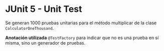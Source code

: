# JUnit 5 - Unit Test
Se generan 1000 pruebas unitarias para el método multiplicar de la clase `CalculatorOneThousand`.

**Anotación utilizada**
`@TestFactory` para indicar que no es una prueba en sí misma, sino un generador de pruebas.


